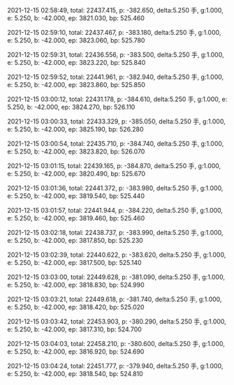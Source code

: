 2021-12-15 02:58:49, total: 22437.415, p: -382.650, delta:5.250 手, g:1.000, e: 5.250, b: -42.000, ep: 3821.030, bp: 525.460

2021-12-15 02:59:10, total: 22437.467, p: -383.180, delta:5.250 手, g:1.000, e: 5.250, b: -42.000, ep: 3823.060, bp: 525.780

2021-12-15 02:59:31, total: 22436.556, p: -383.500, delta:5.250 手, g:1.000, e: 5.250, b: -42.000, ep: 3823.220, bp: 525.840

2021-12-15 02:59:52, total: 22441.961, p: -382.940, delta:5.250 手, g:1.000, e: 5.250, b: -42.000, ep: 3823.860, bp: 525.850

2021-12-15 03:00:12, total: 22431.178, p: -384.610, delta:5.250 手, g:1.000, e: 5.250, b: -42.000, ep: 3824.270, bp: 526.110

2021-12-15 03:00:33, total: 22433.329, p: -385.050, delta:5.250 手, g:1.000, e: 5.250, b: -42.000, ep: 3825.190, bp: 526.280

2021-12-15 03:00:54, total: 22435.710, p: -384.740, delta:5.250 手, g:1.000, e: 5.250, b: -42.000, ep: 3823.820, bp: 526.070

2021-12-15 03:01:15, total: 22439.165, p: -384.870, delta:5.250 手, g:1.000, e: 5.250, b: -42.000, ep: 3820.490, bp: 525.670

2021-12-15 03:01:36, total: 22441.372, p: -383.980, delta:5.250 手, g:1.000, e: 5.250, b: -42.000, ep: 3819.540, bp: 525.440

2021-12-15 03:01:57, total: 22441.944, p: -384.220, delta:5.250 手, g:1.000, e: 5.250, b: -42.000, ep: 3819.460, bp: 525.460

2021-12-15 03:02:18, total: 22438.737, p: -383.990, delta:5.250 手, g:1.000, e: 5.250, b: -42.000, ep: 3817.850, bp: 525.230

2021-12-15 03:02:39, total: 22440.622, p: -383.620, delta:5.250 手, g:1.000, e: 5.250, b: -42.000, ep: 3817.500, bp: 525.140

2021-12-15 03:03:00, total: 22449.628, p: -381.090, delta:5.250 手, g:1.000, e: 5.250, b: -42.000, ep: 3818.830, bp: 524.990

2021-12-15 03:03:21, total: 22449.618, p: -381.740, delta:5.250 手, g:1.000, e: 5.250, b: -42.000, ep: 3818.420, bp: 525.020

2021-12-15 03:03:42, total: 22453.903, p: -380.290, delta:5.250 手, g:1.000, e: 5.250, b: -42.000, ep: 3817.310, bp: 524.700

2021-12-15 03:04:03, total: 22458.210, p: -380.600, delta:5.250 手, g:1.000, e: 5.250, b: -42.000, ep: 3816.920, bp: 524.690

2021-12-15 03:04:24, total: 22451.777, p: -379.940, delta:5.250 手, g:1.000, e: 5.250, b: -42.000, ep: 3818.540, bp: 524.810